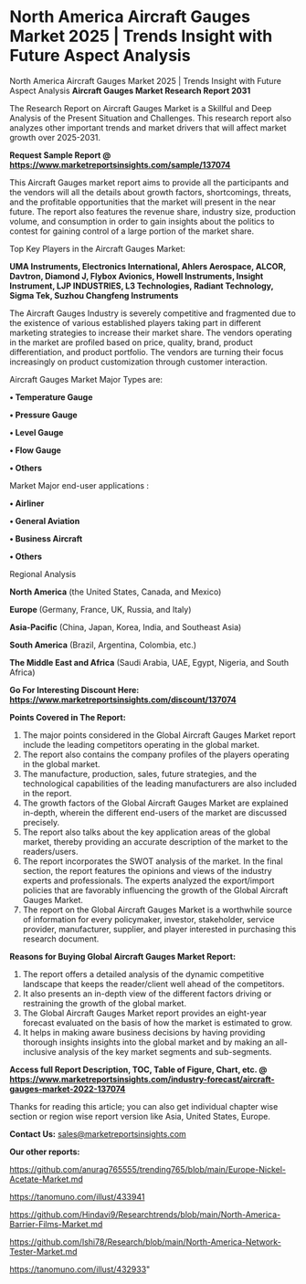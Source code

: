 # North America Aircraft Gauges Market 2025 | Trends Insight with Future Aspect Analysis
 North America Aircraft Gauges Market 2025 | Trends Insight with Future Aspect Analysis
<strong>Aircraft Gauges Market Research Report 2031</strong>

The Research Report on Aircraft Gauges Market is a Skillful and Deep Analysis of the Present Situation and Challenges. This research report also analyzes other important trends and market drivers that will affect market growth over 2025-2031.

<strong>Request Sample Report @ <a href=https://www.marketreportsinsights.com/sample/137074>https://www.marketreportsinsights.com/sample/137074</a></strong>

This Aircraft Gauges market report aims to provide all the participants and the vendors will all the details about growth factors, shortcomings, threats, and the profitable opportunities that the market will present in the near future. The report also features the revenue share, industry size, production volume, and consumption in order to gain insights about the politics to contest for gaining control of a large portion of the market share.

Top Key Players in the Aircraft Gauges Market:

<strong>UMA Instruments, Electronics International, Ahlers Aerospace, ALCOR, Davtron, Diamond J, Flybox Avionics, Howell Instruments, Insight Instrument, LJP INDUSTRIES, L3 Technologies, Radiant Technology, Sigma Tek, Suzhou Changfeng Instruments</strong>

The Aircraft Gauges Industry is severely competitive and fragmented due to the existence of various established players taking part in different marketing strategies to increase their market share. The vendors operating in the market are profiled based on price, quality, brand, product differentiation, and product portfolio. The vendors are turning their focus increasingly on product customization through customer interaction.

Aircraft Gauges Market Major Types are:

<strong>• Temperature Gauge

• Pressure Gauge

• Level Gauge

• Flow Gauge

• Others</strong>

Market Major end-user applications :

<strong>• Airliner

• General Aviation

• Business Aircraft

• Others</strong>

Regional Analysis

</u><strong><b>North America</b></strong> (the United States, Canada, and Mexico)

<strong><b>Europe </b></strong>(Germany, France, UK, Russia, and Italy)

<strong><b>Asia-Pacific</b></strong> (China, Japan, Korea, India, and Southeast Asia)

<strong><b>South America</b></strong> (Brazil, Argentina, Colombia, etc.)

<strong><b>The Middle East and Africa</b></strong> (Saudi Arabia, UAE, Egypt, Nigeria, and South Africa)

<strong>Go For Interesting Discount Here: <a href=https://www.marketreportsinsights.com/discount/137074>https://www.marketreportsinsights.com/discount/137074</a></strong>

<strong>Points Covered in The Report:</strong>
<ol>
  <li>The major points considered in the Global Aircraft Gauges Market report include the leading competitors operating in the global market.</li>
  <li>The report also contains the company profiles of the players operating in the global market.</li>
  <li>The manufacture, production, sales, future strategies, and the technological capabilities of the leading manufacturers are also included in the report.</li>
  <li>The growth factors of the Global Aircraft Gauges Market are explained in-depth, wherein the different end-users of the market are discussed precisely.</li>
  <li>The report also talks about the key application areas of the global market, thereby providing an accurate description of the market to the readers/users.</li>
  <li>The report incorporates the SWOT analysis of the market. In the final section, the report features the opinions and views of the industry experts and professionals. The experts analyzed the export/import policies that are favorably influencing the growth of the Global Aircraft Gauges Market.</li>
  <li>The report on the Global Aircraft Gauges Market is a worthwhile source of information for every policymaker, investor, stakeholder, service provider, manufacturer, supplier, and player interested in purchasing this research document.</li>
</ol>
<strong>Reasons for Buying Global Aircraft Gauges Market Report:</strong>

<ol>
  <li>The report offers a detailed analysis of the dynamic competitive landscape that keeps the reader/client well ahead of the competitors.</li>
  <li>It also presents an in-depth view of the different factors driving or restraining the growth of the global market.</li>
  <li>The Global Aircraft Gauges Market report provides an eight-year forecast evaluated on the basis of how the market is estimated to grow.</li>
  <li>It helps in making aware business decisions by having providing thorough insights insights into the global market and by making an all-inclusive analysis of the key market segments and sub-segments.</li>
</ol>
<strong>Access full Report Description, TOC, Table of Figure, Chart, etc. @ <a href=https://www.marketreportsinsights.com/industry-forecast/aircraft-gauges-market-2022-137074>https://www.marketreportsinsights.com/industry-forecast/aircraft-gauges-market-2022-137074</a></strong>


Thanks for reading this article; you can also get individual chapter wise section or region wise report version like Asia, United States, Europe.

<strong>Contact Us:</strong>
sales@marketreportsinsights.com

<strong>Our other reports:</strong>

<a href=https://github.com/anurag765555/trending765/blob/main/Europe-Nickel-Acetate-Market.md>https://github.com/anurag765555/trending765/blob/main/Europe-Nickel-Acetate-Market.md</a>

<a href=https://tanomuno.com/illust/433941>https://tanomuno.com/illust/433941</a>

<a href=https://github.com/Hindavi9/Researchtrends/blob/main/North-America-Barrier-Films-Market.md>https://github.com/Hindavi9/Researchtrends/blob/main/North-America-Barrier-Films-Market.md</a>

<a href=https://github.com/Ishi78/Research/blob/main/North-America-Network-Tester-Market.md>https://github.com/Ishi78/Research/blob/main/North-America-Network-Tester-Market.md</a>

<a href=https://tanomuno.com/illust/432933>https://tanomuno.com/illust/432933</a>"
